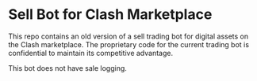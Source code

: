 # Sell Bot for Clash Marketplace
This repo contains an old version of a sell trading bot for digital assets on the Clash marketplace. The proprietary code for the current trading bot is confidential to maintain its competitive advantage.

This bot does not have sale logging.
